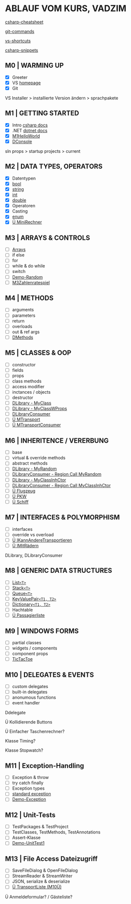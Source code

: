 # ABLAUF VOM KURS, VADZIM

[csharp-cheatsheet](CSHARP-CHEATSHEET.md)

[git-commands](GIT-COMMANDS.md)

[vs-shortcuts](VS-SHORTCUTS.md)

[csharp-snippets](CSHARP-SNIPPETS.md)

## M0 | WARMING UP

- [x] Greeter
- [x] VS [homepage](https://visualstudio.microsoft.com/de/)
- [x] Git

VS Installer > installierte Version ändern > sprachpakete

## M1 | GETTING STARTED

- [x] Intro [csharp docs](https://docs.microsoft.com/de-de/dotnet/csharp/)
- [x] .NET [dotnet docs](https://docs.microsoft.com/de-de/dotnet/api/?view=netframework-4.8)
- [x] [M1HelloWorld](../vadzim/CS-GK-VC-V/M1HelloWorld/HelloWorld.cs)
- [x] [DConsole](../vadzim/CS-GK-VC-V/Demo-Console/DConsole.cs)

sln props > startup projects > current

## M2 | DATA TYPES, OPERATORS

- [x] Datentypen
- [x] [bool](../vadzim/CS-GK-VC-V/DataTypesLib/MyBool.cs)
- [x] [string](../vadzim/CS-GK-VC-V/DataTypesLib/MyString.cs)
- [x] [int](../vadzim/CS-GK-VC-V/DataTypesLib/MyInt.cs)
- [x] [double](../vadzim/CS-GK-VC-V/DataTypesLib/MyDouble.cs)
- [x] Operatoren
- [x] Casting
- [x] [enum](../vadzim/CS-GK-VC-V/DataTypesLib/MyEnum.cs)
- [x] [Ü MiniRechner](../vadzim/CS-GK-VC-V/M2MiniRechner/M2MiniRechner.cs)

## M3 | ARRAYS & CONTROLS

- [ ] [Arrays](../vadzim/CS-GK-VC-V/Demo-Array/DArray.cs)
- [ ] if else
- [ ] for
- [ ] while & do while
- [ ] switch
- [ ] [Demo-Random](../vadzim/CS-GK-VC-V/Demo-Random/DRandom.cs)
- [ ] [M3Zahlenratespiel](../vadzim/CS-GK-VC-V/M3Zufallszahl/M3Zufallszahl.cs)

## M4 | METHODS

- [ ] arguments
- [ ] parameters
- [ ] return
- [ ] overloads
- [ ] out & ref args
- [ ] [DMethods](../vadzim/CS-GK-VC-V/Demo-Methods/DMethods.cs)

## M5 | CLASSES & OOP

- [ ] constructor
- [ ] fields
- [ ] props
- [ ] class methods
- [ ] access modifier
- [ ] inctances / objects
- [ ] destructor
- [ ] [DLibrary - MyClass](../vadzim/CS-GK-VC-V/Demo-Library/MyClass.cs) <!-- der bessere Name: MyClassWFields -->
- [ ] [DLibrary - MyClassWProps](../vadzim/CS-GK-VC-V/Demo-Library/MyClassWProps.cs)
- [ ] [DLibraryConsumer](../vadzim/CS-GK-VC-V/Demo-Library-Consumer/DLibConsumer.cs)
- [ ] [Ü MTransport](../vadzim/CS-GK-VC-V/MTransport/Transport.cs)
- [ ] [Ü MTransportConsumer](../vadzim/CS-GK-VC-V/MTransport/TConsumer.cs)

## M6 | INHERITENCE / VERERBUNG

- [ ] base
- [ ] virtual & override methods
- [ ] abstract methods
- [ ] [DLibrary - MyRandom](../vadzim/CS-GK-VC-V/Demo-Library/MyRandom.cs)
- [ ] [DLibraryConsumer - Region Call MyRandom](../vadzim/CS-GK-VC-V/Demo-Library-Consumer/DLibConsumer.cs)
- [ ] [DLibrary - MyClassInhCtor](../vadzim/CS-GK-VC-V/Demo-Library/MyClassInhCtor.cs)
- [ ] [DLibraryConsumer - Region Call MyClassInhCtor](../vadzim/CS-GK-VC-V/Demo-Library-Consumer/DLibConsumer.cs)
- [ ] [Ü Flugzeug](../vadzim/CS-GK-VC-V/MTransport/Flugzeug.cs)
- [ ] [Ü PKW](../vadzim/CS-GK-VC-V/MTransport/PKW.cs)
- [ ] [Ü Schiff](../vadzim/CS-GK-VC-V/MTransport/Schiff.cs)

## M7 | INTERFACES & POLYMORPHISM

- [ ] interfaces
- [ ] override vs overload
- [ ] [Ü IKannAndereTransportieren](../vadzim/CS-GK-VC-V/MTransport/IKannAndereTransportieren.cs)
- [ ] [Ü IMitRädern](../vadzim/CS-GK-VC-V/MTransport/IMitRädern.cs)

DLibrary, DLibraryConsumer

## M8 | GENERIC DATA STRUCTURES

- [ ] [List`<T>`](../vadzim/CS-GK-VC-V/Demo-List/DList.cs)
- [ ] [Stack`<T>`](../vadzim/CS-GK-VC-V/Demo-Stack/DStack.cs)
- [ ] [Queue`<T>`](../vadzim/CS-GK-VC-V/Demo-Queue/DQueue.cs)
- [ ] [KeyValuePair`<T1, T2>`](../vadzim/CS-GK-VC-V/Demo-KeyValuePair/DKeyValuePair.cs)
- [ ] [Dictionary`<T1, T2>`](../vadzim/CS-GK-VC-V/Demo-Dictionary/DDictionary.cs)
- [ ] Hachtable
- [ ] [Ü Passagierliste](../vadzim/CS-GK-VC-V/MTransport/Flugzeug.cs)

## M9 | WINDOWS FORMS

- [ ] partial classes
- [ ] widgets / components
- [ ] component props
- [ ] [TicTacToe](../vadzim/CS-GK-VC-V/Demo-WinForm/DWinForm.cs)

## M10 | DELEGATES & EVENTS

- [ ] custom delegates
- [ ] built-in delegates
- [ ] anonumous functions
- [ ] event handler

Ddelegate

Ü Kollidierende Buttons

Ü Einfacher Taschenrechner?

Klasse Timing?

Klasse Stopwatch?

## M11 | Exception-Handling​

- [ ] Exception & throw
- [ ] try catch finally
- [ ] Exception types
- [ ] [standard exception](https://docs.microsoft.com/de-de/dotnet/standard/design-guidelines/using-standard-exception-types)
- [ ] [Demo-Exception](../vadzim/CS-GK-VC-V/Demo-Exceptions/Form1.cs)

## M12 | Unit-Tests

- [ ] TestPackages & TestProject
- [ ] TestClasses, TestMethods, TestAnnotations
- [ ] Assert-Klasse
- [ ] [Demo-UnitTest1](../vadzim/CS-GK-VC-V/Demo-UnitTests/UnitTest1.cs)

## M13 | File Access Dateizugriff​

- [ ] SaveFileDialog & OpenFileDialog
- [ ] StreamReader & StreamWriter
- [ ] JSON, serialize & deserialize 
- [ ] [Ü TransportListe (M10Ü)](../vadzim/CS-GK-VC-V/M13Serialisierung/Form1.cs)

Ü Anmeldeformular? / Gästeliste?